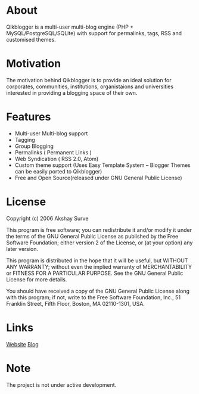 About
====================

Qikblogger is a multi-user multi-blog engine (PHP + MySQL/PostgreSQL/SQLite) 
with support for permalinks, tags, RSS and customised themes.

Motivation
====================

The motivation behind Qikblogger is to provide an ideal solution for corporates, communities, institutions, organistaions and universities interested in providing a blogging space of their own.

Features
====================

-   Multi-user Multi-blog support
-   Tagging
-   Group Blogging
-   Permalinks ( Permanent Links )
-   Web Syndication ( RSS 2.0, Atom)
-   Custom theme support (Uses Easy Template System – Blogger Themes can be easily ported to Qikblogger)
-   Free and Open Source(released under GNU General Public License)

License
====================

Copyright (c) 2006 Akshay Surve

This program is free software; you can redistribute it and/or
modify it under the terms of the GNU General Public License
as published by the Free Software Foundation; either version 2
of the License, or (at your option) any later version.

This program is distributed in the hope that it will be useful,
but WITHOUT ANY WARRANTY; without even the implied warranty of
MERCHANTABILITY or FITNESS FOR A PARTICULAR PURPOSE.  See the
GNU General Public License for more details.

You should have received a copy of the GNU General Public License
along with this program; if not, write to the Free Software
Foundation, Inc., 51 Franklin Street, Fifth Floor, Boston, MA  02110-1301, USA.

Links
====================

[Website](http://qikblogger.sourceforge.net)
[Blog](http://qikblogger.blogspot.com)

Note
====================
The project is not under active development.